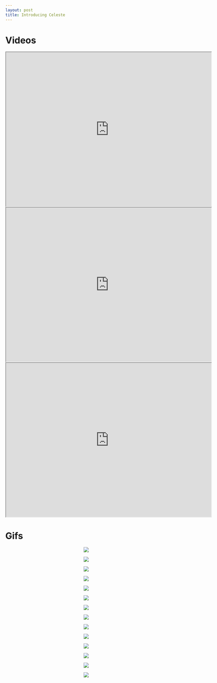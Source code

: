 ```yaml
---
layout: post
title: Introducing Celeste
---
```


<!-- Global site tag (gtag.js) - Google Analytics -->
<script async src="https://www.googletagmanager.com/gtag/js?id=UA-145347384-1"></script>
<script>
  window.dataLayer = window.dataLayer || [];
  function gtag(){dataLayer.push(arguments);}
  gtag('js', new Date());

  gtag('config', 'UA-145347384-1');
</script>

# Videos

<iframe src="https://drive.google.com/file/d/1zU1JSmPzobJz6O0ut7waIaKpoe-gvWS_/preview" width="640" height="480" allow="autoplay"></iframe>

<iframe src="https://drive.google.com/file/d/1zDhHHtTkuCSKcZRydOxnbes9JInJR7yx/preview" width="640" height="480" allow="autoplay"></iframe>

<iframe src="https://drive.google.com/file/d/1joLY-pQedQikt2OltIVrDLWrXNW3m_ss/preview" width="640" height="480" allow="autoplay"></iframe>

# Gifs

<p align="center">
  <img src="{{ site.url }}/imgs/2024-05-13-multigrid-gnn/animations-graph-1.gif">
</p>

<p align="center">
  <img src="{{ site.url }}/imgs/2024-05-13-multigrid-gnn/animations-graph-2.gif">
</p>

<p align="center">
  <img src="{{ site.url }}/imgs/2024-05-13-multigrid-gnn/animations-graph-3.gif">
</p>

<p align="center">
  <img src="{{ site.url }}/imgs/2024-05-13-multigrid-gnn/animations-graph-4.gif">
</p>

<p align="center">
  <img src="{{ site.url }}/imgs/2024-05-13-multigrid-gnn/animations-graph-5.gif">
</p>

<p align="center">
  <img src="{{ site.url }}/imgs/2024-05-13-multigrid-gnn/animations-graph-6.gif">
</p>

<p align="center">
  <img src="{{ site.url }}/imgs/2024-05-13-multigrid-gnn/animations-graph-7.gif">
</p>

<p align="center">
  <img src="{{ site.url }}/imgs/2024-05-13-multigrid-gnn/animations-graph-8.gif">
</p>

<p align="center">
  <img src="{{ site.url }}/imgs/2024-05-13-multigrid-gnn/animations-graph-9.gif">
</p>

<p align="center">
  <img src="{{ site.url }}/imgs/2024-05-13-multigrid-gnn/animations-graph-10.gif">
</p>

<p align="center">
  <img src="{{ site.url }}/imgs/2024-05-13-multigrid-gnn/animations-graph-11.gif">
</p>

<p align="center">
  <img src="{{ site.url }}/imgs/2024-05-13-multigrid-gnn/animations-graph-12.gif">
</p>

<p align="center">
  <img src="{{ site.url }}/imgs/2024-05-13-multigrid-gnn/animations-graph-13.gif">
</p>

<p align="center">
  <img src="{{ site.url }}/imgs/2024-05-13-multigrid-gnn/animations-graph-14.gif">
</p>


